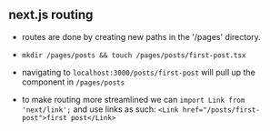## next.js routing

- routes are done by creating new paths in the '/pages' directory.

- `mkdir /pages/posts && touch /pages/posts/first-post.tsx`

- navigating to `localhost:3000/posts/first-post` will pull up the component in `/pages/posts`

- to make routing more streamlined we can `import Link from 'next/link';`
  and use links as such: `<Link href="/posts/first-post">first post</Link>`
